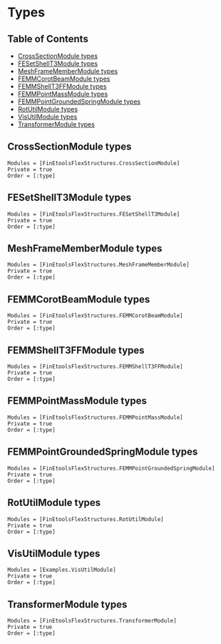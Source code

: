 # Types

## Table of Contents

- [CrossSectionModule types](@ref)
- [FESetShellT3Module types](@ref)
- [MeshFrameMemberModule types](@ref)
- [FEMMCorotBeamModule types](@ref)
- [FEMMShellT3FFModule types](@ref)
- [FEMMPointMassModule types](@ref)
- [FEMMPointGroundedSpringModule types](@ref)
- [RotUtilModule types](@ref)
- [VisUtilModule types](@ref)
- [TransformerModule types](@ref)



## CrossSectionModule types

```@autodocs
Modules = [FinEtoolsFlexStructures.CrossSectionModule]
Private = true
Order = [:type]
```

## FESetShellT3Module types

```@autodocs
Modules = [FinEtoolsFlexStructures.FESetShellT3Module]
Private = true
Order = [:type]
```

## MeshFrameMemberModule types

```@autodocs
Modules = [FinEtoolsFlexStructures.MeshFrameMemberModule]
Private = true
Order = [:type]
```

## FEMMCorotBeamModule types

```@autodocs
Modules = [FinEtoolsFlexStructures.FEMMCorotBeamModule]
Private = true
Order = [:type]
```

## FEMMShellT3FFModule types

```@autodocs
Modules = [FinEtoolsFlexStructures.FEMMShellT3FFModule]
Private = true
Order = [:type]
```

## FEMMPointMassModule types

```@autodocs
Modules = [FinEtoolsFlexStructures.FEMMPointMassModule]
Private = true
Order = [:type]
```

## FEMMPointGroundedSpringModule types

```@autodocs
Modules = [FinEtoolsFlexStructures.FEMMPointGroundedSpringModule]
Private = true
Order = [:type]
```

## RotUtilModule types

```@autodocs
Modules = [FinEtoolsFlexStructures.RotUtilModule]
Private = true
Order = [:type]
```

## VisUtilModule types

```@autodocs
Modules = [Examples.VisUtilModule]
Private = true
Order = [:type]
```

## TransformerModule types

```@autodocs
Modules = [FinEtoolsFlexStructures.TransformerModule]
Private = true
Order = [:type]
```

